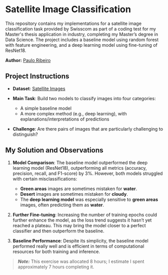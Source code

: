 # Satellite Image Classification

This repository contains my implementations for a satellite image classification task provided by Swisscom as part of a coding test for my Master's thesis application in industry, completing my Master’s degree in Data Science. The project includes a baseline model using random forest with feature engineering, and a deep learning model using fine-tuning of ResNet18.

**Author:** [Paulo Ribeiro](mailto:paulo.ribeirodecarvalho@hotmail.com)

## Project Instructions

- **Dataset**: [Satellite Images](https://www.kaggle.com/datasets/mahmoudreda55/satellite-image-classification)
- **Main Task**: Build two models to classify images into four categories:
  - A simple baseline model
  - A more complex method (e.g., deep learning), with explanations/interpretations of predictions

- **Challenge**: Are there pairs of images that are particularly challenging to distinguish?

## My Solution and Observations

1. **Model Comparison**: The baseline model outperformed the deep learning model (ResNet18), outperforming all metrics (accuracy, precision, recall, and F1-score) by 3%. However, both models struggled with certain misclassifications:
   - **Green areas** images are sometimes mistaken for **water**.
   - **Desert** images are sometimes mistaken for **cloudy**. 
   - The **deep learning model** was especially sensitive to **green areas** images, often predicting them as **water**.

2. **Further Fine-tuning**: Increasing the number of training epochs could further enhance the model, as the loss trend suggests it hasn’t yet reached a plateau. This may bring the model closer to a perfect classifier and then outperform the baseline.

3. **Baseline Performance**: Despite its simplicity, the baseline model performed really well and is efficient in terms of computational resources for both training and inference.

> **_Note:_** This exercise was allocated 8 hours; I estimate I spent approximately 7 hours completing it.
